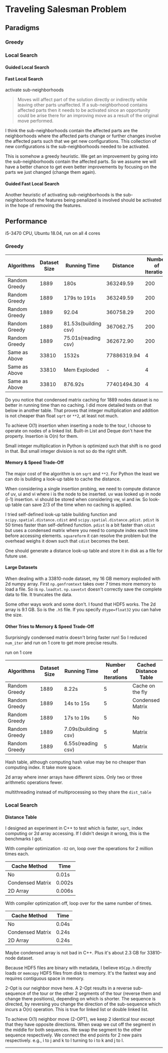 # Traveling Salesman Problem

## Paradigms
### Greedy

### Local Search
#### Guided Local Search

#### Fast Local Search
activate sub-neighborhoods
> Moves will affect part of the solution directly or indirectly while leaving other parts unaffected. If a sub-neighborhood contains affected parts then it needs to be activated since an opportunity could be arise there for an improving move as a result of the original move performed.

I think the sub-neighborhoods contain the affected parts are the neighborhoods where the affected parts change or further changes involve the affected parts such that we get new configurations. This collection of new configurations is the sub-neighborhoods needed to be activated.

This is somehow a greedy heuristic. We get an improvement by going into the sub-neighborhoods contain the affected parts. So we assume we will have a better chance to get even better improvements by focusing on the parts we just changed (change them again).

#### Guided Fast Local Search

Another heuristic of activating sub-neighborhoods is the sub-neighborhoods the features being penalized is involved should be activated in the hope of removing the features.

## Performance

i5-3470 CPU, Ubuntu 18.04, run on all 4 cores

### Greedy

| Algorithms | Dataset Size | Running Time | Distance | Number of Iterations | Cached Distance Table |
|------------|--------------|--------------|----------|----------------------|-----------------------|
| Random Greedy | 1889 | 180s | 363249.59 | 200 | No |
| Random Greedy | 1889 | 179s to 191s | 363249.59 | 200 | Condensed Matrix |
| Random Greedy | 1889 | 92.04 | 360758.29 | 200 | Cache on the fly |
| Random Greedy | 1889 | 81.53s(building csv) | 367062.75 | 200 | Matrix |
| Random Greedy | 1889 | 75.01s(reading csv) | 362672.90 | 200 | Matrix |
| Same as Above | 33810 | 1532s | 77886319.94 | 4 | No |
| Same as Above | 33810 | Mem Exploded | - | 4 | Matrix |
| Same as Above | 33810 | 876.92s | 77401494.30 | 4 | Cache on the fly |

Do you notice that condensed matrix caching for 1889 nodes dataset is no better in running time than no caching. I did more detailed tests on that below in another table. That proves that integer multiplication and addition is not cheaper than float `sqrt` or `**2`, at least not much.

To achieve O(1) insertion when inserting a node to the tour, I choose to operate on nodes of a linked list. Built-in List and Deque don't have the property. Insertion is O(n) for them.

Small integer multiplication in Python is optimized such that shift is no good in that. But small integer division is not so do the right shift.

#### Memory & Speed Trade-Off

The major cost of the algorithm is on `sqrt` and `**2`. For Python the least we can do is building a look-up table to cache the distance.

When considering a single insertion probing, we need to compute distance of uv, ui and vi where i is the node to be inserted. uv was looked up in node (i-1) insertion. vi should be stored when considering vw, vi and iw. So look-up table can save 2/3 of the time when no caching is applied.

I tried self-defined look-up table building function and `scipy.spatial.distance.cdist` and `scipy.spatial.distance.pdist`. `pdist` is 50 times faster than self-defined function. `pdist` is a bit faster than `cdist` but uses a condensed matrix where you need to compute index each time before accessing elements. `squareform` it can resolve the problem but the overhead weighs it down such that `cdist` becomes the best.

One should generate a distance look-up table and store it in disk as a file for future use.

#### Large Datasets

When dealing with a 33810-node dataset, my 16 GB memory exploded with 2d numpy array. First `np.genfromtext` takes over 7 times more memory to load a file. So is `np.loadtxt`. `np.savetxt` doesn't correctly save the complete data to file. It truncates the data.

Some other ways work and some don't. I found that HDF5 works. The 2d array is 9.1 GB. So is the `.h5` file. If you specify `dtype=float32` you can halve the size.

#### Other Tries to Memory & Speed Trade-Off

Surprisingly condensed matrix doesn't bring faster run! So I reduced `num_iter` and run on 1 core to get more precise results.

run on 1 core

| Algorithms | Dataset Size | Running Time | Number of Iterations | Cached Distance Table |
|------------|--------------|--------------|----------------------|-----------------------|
| Random Greedy | 1889 | 8.22s | 5 | Cache on the fly |
| Random Greedy | 1889 | 14s to 15s | 5 | Condensed Matrix |
| Random Greedy | 1889 | 17s to 19s | 5 | No |
| Random Greedy | 1889 | 7.09s(building csv) | 5 | Matrix |
| Random Greedy | 1889 | 6.55s(reading csv) | 5 | Matrix |

Hash table, although computing hash value may be no cheaper than computing index. It take more space.

2d array where inner arrays have different sizes. Only two or three arithmetic operations fewer.

multithreading instead of multiprocessing so they share the `dist_table`


### Local Search
#### Distance Table
I designed an experiment in C++ to test which is faster, `sqrt`, index computing or 2d array accessing. If I didn't design it wrong, this is the benchmarks I got.

With compiler optimization `-O2` on, loop over the operations for 2 million times each.

| Cache Method | Time |
|--------------|------|
| No | 0.01s |
| Condensed Matrix | 0.002s |
| 2D Array | 0.006s |

With compiler optimization off, loop over for the same number of times.

| Cache Method | Time |
|--------------|------|
| No | 0.04s |
| Condensed Matrix | 0.24s |
| 2D Array | 0.24s |

Maybe condensed array is not bad in C++. Plus it's about 2.3 GB for 33810-node dataset.

Because HDF5 files are binary with metadata, I believe `H5Cpp.h` directly loads or `memcopy` HDF5 files from disk to memory. It's the fastest way and requires contiguous space in memory.

2-Opt is our neighbor move here. A 2-Opt results in a reverse sub-sequence of the tour or the other 2 segments of the tour (reverse them and change there positions), depending on which is shorter. The sequence is directed, by reversing you change the direction of the sub-sequence which incurs a O(n) operation. This is true for linked list or double linked list.

To achieve O(1) neighbor move (2-OPT), we keep 2 identical tour except that they have opposite directions. When swap we cut off the segment in the middle for both sequences. We swap the segment to the other sequence respectively. We connect the end points for 2 new pairs respectively. e.g., i to j and k to l turning to i to k and j to l.

---
